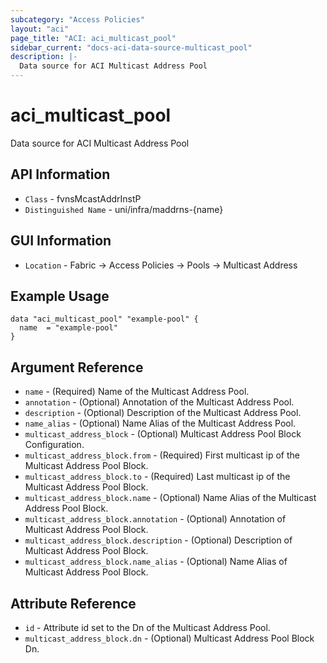 ```yaml
---
subcategory: "Access Policies"
layout: "aci"
page_title: "ACI: aci_multicast_pool"
sidebar_current: "docs-aci-data-source-multicast_pool"
description: |-
  Data source for ACI Multicast Address Pool
---
```


# aci_multicast_pool #

Data source for ACI Multicast Address Pool

## API Information ##

* `Class` - fvnsMcastAddrInstP
* `Distinguished Name` - uni/infra/maddrns-{name}

## GUI Information ##

* `Location` - Fabric -> Access Policies -> Pools -> Multicast Address

## Example Usage ##

```hcl
data "aci_multicast_pool" "example-pool" {
  name  = "example-pool"
}
```

## Argument Reference ##

* `name` - (Required) Name of the Multicast Address Pool.
* `annotation` - (Optional) Annotation of the Multicast Address Pool.
* `description` - (Optional) Description of the Multicast Address Pool.
* `name_alias` - (Optional) Name Alias of the Multicast Address Pool.
* `multicast_address_block` - (Optional) Multicast Address Pool Block Configuration. 
* `multicast_address_block.from` - (Required) First multicast ip of the Multicast Address Pool Block.
* `multicast_address_block.to` - (Required) Last multicast ip of the Multicast Address Pool Block.
* `multicast_address_block.name` - (Optional) Name Alias of the Multicast Address Pool Block. 
* `multicast_address_block.annotation` - (Optional) Annotation of Multicast Address Pool Block.
* `multicast_address_block.description` - (Optional) Description of Multicast Address Pool Block.
* `multicast_address_block.name_alias` - (Optional) Name Alias of Multicast Address Pool Block.

## Attribute Reference ##

* `id` - Attribute id set to the Dn of the Multicast Address Pool.
* `multicast_address_block.dn` - (Optional) Multicast Address Pool Block Dn.
